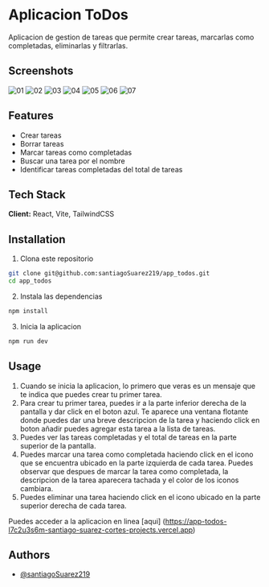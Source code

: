 
# Aplicacion ToDos

Aplicacion de gestion de tareas que permite crear tareas, marcarlas como completadas, eliminarlas y filtrarlas.

## Screenshots

![01](https://github.com/santiagoSuarez219/app_todos/assets/113563666/2251997d-6519-42b4-a153-3978b6d0e545)
![02](https://github.com/santiagoSuarez219/app_todos/assets/113563666/df8489e2-234b-4b06-93db-6bc2eb4ac736)
![03](https://github.com/santiagoSuarez219/app_todos/assets/113563666/3cd4baaf-90cd-4fe4-a431-1e5aff545fc0)
![04](https://github.com/santiagoSuarez219/app_todos/assets/113563666/dc47e48e-8501-4da0-bee4-d47e0b6c65e1)
![05](https://github.com/santiagoSuarez219/app_todos/assets/113563666/69d979bc-7670-4ddb-90b0-16bf8192aff6)
![06](https://github.com/santiagoSuarez219/app_todos/assets/113563666/ed82fd47-9d1e-4499-911b-454af0d45174)
![07](https://github.com/santiagoSuarez219/app_todos/assets/113563666/b30dfddc-9c8f-463f-8f22-be3532a0d323)

## Features

- Crear tareas
- Borrar tareas
- Marcar tareas como completadas
- Buscar una tarea por el nombre
- Identificar tareas completadas del total de tareas


## Tech Stack

**Client:** React, Vite, TailwindCSS

## Installation

1. Clona este repositorio
```bash
git clone git@github.com:santiagoSuarez219/app_todos.git
cd app_todos
```
2. Instala las dependencias
```bash
npm install
```
3. Inicia la aplicacion
```bash
npm run dev
```
    
## Usage

1. Cuando se inicia la aplicacion, lo primero que veras es un mensaje que te indica que puedes crear tu primer tarea.
2. Para crear tu primer tarea, puedes ir a la parte inferior derecha de la pantalla y dar click en el boton azul. Te aparece una ventana flotante donde puedes dar una breve descripcion de la tarea y haciendo click en boton añadir puedes agregar esta tarea a la lista de tareas. 
3. Puedes ver las tareas completadas y el total de tareas en la parte superior de la pantalla.
4. Puedes marcar una tarea como completada haciendo click en el icono que se encuentra ubicado en la parte izquierda de cada tarea. Puedes observar que despues de marcar la tarea como completada, la descripcion de la tarea aparecera tachada y el color de los iconos cambiara.
5. Puedes eliminar una tarea haciendo click en el icono ubicado en la parte superior derecha de cada tarea.

Puedes acceder a la aplicacion en linea [aqui] (https://app-todos-l7c2u3s6m-santiago-suarez-cortes-projects.vercel.app)

## Authors

- [@santiagoSuarez219](https://github.com/santiagoSuarez219)
